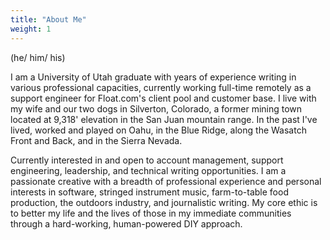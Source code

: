 ```yaml
---
title: "About Me"
weight: 1
---
```


(he/ him/ his)

I am a University of Utah graduate with years of experience writing in various professional capacities, currently working full-time remotely as a support engineer for Float.com's client pool and customer base. I live with my wife and our two dogs in Silverton, Colorado, a former mining town located at 9,318' elevation in the San Juan mountain range. In the past I've lived, worked and played on Oahu, in the Blue Ridge, along the Wasatch Front and Back, and in the Sierra Nevada.

Currently interested in and open to account management, support engineering, leadership, and technical writing opportunities. I am a passionate creative with a breadth of professional experience and personal interests in software, stringed instrument music, farm-to-table food production, the outdoors industry, and journalistic writing. My core ethic is to better my life and the lives of those in my immediate communities through a hard-working, human-powered DIY approach.
